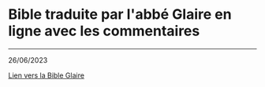 # Bible traduite par l'abbé Glaire en ligne avec les commentaires 

***

26/06/2023

[Lien vers la Bible Glaire](/fr/bible/glaire/index.html)

